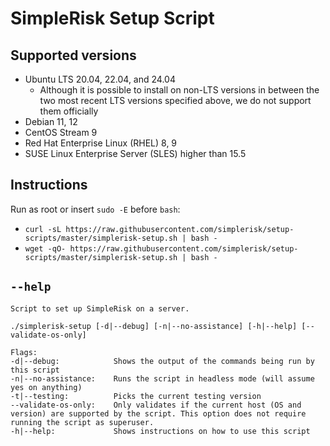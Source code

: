# SimpleRisk Setup Script

## Supported versions

- Ubuntu LTS 20.04, 22.04, and 24.04
  - Although it is possible to install on non-LTS versions in between the two most recent LTS versions specified above,
    we do not support them officially
- Debian 11, 12
- CentOS Stream 9
- Red Hat Enterprise Linux (RHEL) 8, 9
- SUSE Linux Enterprise Server (SLES) higher than 15.5

## Instructions

Run as root or insert `sudo -E` before `bash`:

- `curl -sL https://raw.githubusercontent.com/simplerisk/setup-scripts/master/simplerisk-setup.sh | bash -`
- `wget -qO- https://raw.githubusercontent.com/simplerisk/setup-scripts/master/simplerisk-setup.sh | bash -`

## `--help`

```
Script to set up SimpleRisk on a server.

./simplerisk-setup [-d|--debug] [-n|--no-assistance] [-h|--help] [--validate-os-only]

Flags:
-d|--debug:            Shows the output of the commands being run by this script
-n|--no-assistance:    Runs the script in headless mode (will assume yes on anything)
-t|--testing:          Picks the current testing version
--validate-os-only:    Only validates if the current host (OS and version) are supported by the script. This option does not require running the script as superuser.
-h|--help:             Shows instructions on how to use this script
```
